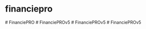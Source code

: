 ﻿# financiepro
#   F i n a n c i e P R O  
 #   F i n a n c i e P R O v 5  
 #   F i n a n c i e P R O v 5  
 #   F i n a n c i e P R O v 5  
 